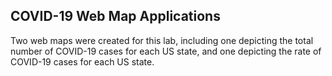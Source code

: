 ## COVID-19 Web Map Applications

Two web maps were created for this lab, including one depicting the total number of COVID-19 cases for each US state, and one depicting the rate of COVID-19 cases for each US state. 


